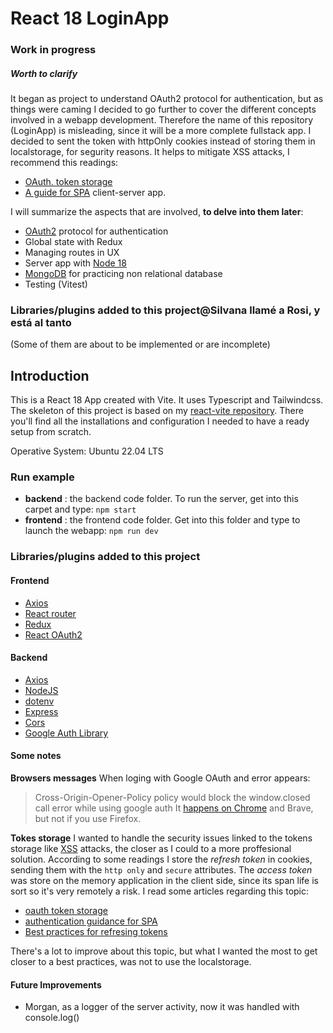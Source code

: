 # React 18 LoginApp

### Work in progress

##### Worth to clarify

It began as project to understand OAuth2 protocol for authentication, but as things were caming I decided to go further to cover the different concepts involved in a webapp development.
Therefore the name of this repository (LoginApp) is misleading, since it will be a more complete fullstack app.
I decided to sent the token with httpOnly cookies instead of storing them in localstorage, for segurity reasons. It helps to mitigate XSS attacks, I recommend this readings:
- [OAuth. token storage](https://fusionauth.io/articles/oauth/oauth-token-storage)
- [A guide for SPA](https://authguidance.com/spa-back-end-for-front-end/) client-server app.

I will summarize the aspects that are involved, **to delve into them later**:

- [OAuth2](https://oauth.net/2/) protocol for authentication
- Global state with Redux
- Managing routes in UX
- Server app with [Node 18](https://nodejs.org/)
- [MongoDB](https://www.mongodb.com/) for practicing non relational database
- Testing (Vitest)

### Libraries/plugins added to this project@Silvana llamé a Rosi, y está al tanto

(Some of them are about to be implemented or are incomplete)

## Introduction

This is a React 18 App created with Vite. It uses Typescript and Tailwindcss. The skeleton of this project is based on my [react-vite repository](https://github.com/rossanag/react-vite). There you'll find all the installations and configuration I needed to have a ready setup from scratch.

Operative System: Ubuntu 22.04 LTS

### Run example

- **backend**  : the backend code folder. To run the server, get into this carpet and type: `npm start`
- **frontend** : the frontend code folder. Get into this folder and type to launch the webapp: `npm run dev`

### Libraries/plugins added to this project

#### Frontend

- [Axios](https://axios-http.com)
- [React router](https://reactrouter.com/en/main)
- [Redux](https://react-redux.js.org/)
- [React OAuth2](https://www.npmjs.com/package/@react-oauth/google)

#### Backend

- [Axios](https://axios-http.com)
- [NodeJS](https://nodejs.org)
- [dotenv](https://www.npmjs.com/package/dotenv)
- [Express](https://expressjs.com)
- [Cors](https://expressjs.com/en/resources/middleware/cors.html)
- [Google Auth Library](https://www.npmjs.com/package/google-auth-library)

#### Some notes

**Browsers messages**
When loging with Google OAuth and error appears:  
> Cross-Origin-Opener-Policy policy would block the window.closed call error while using google auth
It [happens on Chrome](https://github.com/vercel/next.js/discussions/51135) and Brave, but not if you use Firefox.

**Tokes storage**
I wanted to handle the security issues linked to the tokens storage like [XSS](https://developer.mozilla.org/es/docs/Glossary/Cross-site_scripting) attacks, the closer as I could to a more proffesional solution. According to some readings I store the *refresh token* in cookies, sending them with the `http only` and `secure` attributes. The *access token* was store on the memory application in the client side, since its span life is sort so it's very remotely a risk.
I read some articles regarding this topic:
- [oauth token storage](https://fusionauth.io/articles/oauth/oauth-token-storage)
- [authentication guidance for SPA](https://authguidance.com/spa-back-end-for-front-end/)
- [Best practices for refresing tokens](https://stateful.com/blog/oauth-refresh-token-best-practices)

There's a lot to improve about this topic, but what I wanted the most to get closer to a best practices, was not to use the localstorage.


#### Future Improvements
- Morgan, as a logger of the server activity, now it was handled with console.log()
